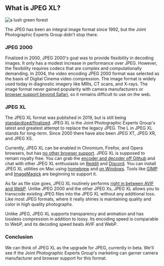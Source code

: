 ## What is JPEG XL?

![a lush green forest](https://images.abbeyperini.com/images-series/forest.JPG)

The JPEG has been an integral image format since 1992, but the Joint Photographic Experts Group didn't stop there.

### JPEG 2000

Finalized in 2000, JPEG 2000's goal was to provide flexibility in decoding images. It only has a modest increase in performance over JPEG. However, the flexibility requires codecs that are complex and computationally demanding. In 2004, the video encoding JPEG 2000 format was selected as the basis of Digital Cinema video compression. The image format is widely used today in diagnostic imagery like MRIs, CT scans, and X-rays. The image format never gained popularity with camera manufacturers or [browser support beyond Safari](https://caniuse.com/jpeg2000), so it remains difficult to use on the web.

### JPEG XL

The JPEG XL format was published in 2019, but is still being [standardized/finalized](https://jpeg.org/jpegxl/index.html). JPEG XL is the Joint Photographic Experts Group's latest and greatest attempt to replace the legacy JPEG. The L in JPEG XL stands for long-term. Since 2000 there have also been JPEG XT, JPEG XR, and JPEG XS.

Currently, JPEG XL can be enabled in Chromium, Firefox, and Opera browsers, but has [no other browser support](https://caniuse.com/jpegxl). JPEG XL is supposed to remain royalty free. You can grab the [encoder and decoder off Github](https://github.com/libjxl/libjxl) and chat with other JPEG XL enthusiasts on [Reddit](https://www.reddit.com/r/jpegxl/) and [Discord](https://discord.com/invite/DqkQgDRTFu). You can install JPEG XL utilities on Mac using [homebrew](https://formulae.brew.sh/formula/jpeg-xl) and [on Windows](https://github.com/saschanaz/jxl-winthumb). Tools like [GIMP](https://www.gimp.org/) and [ImageMagick](https://imagemagick.org/) are beginning to support it.

As far as file size goes, JPEG XL routinely performs [right in between AVIF and WebP](https://blobfolio.com/2021/jpeg-xl/). Unlike JPEG 2000 and the other JPEG Xs, JPEG XL allows you to transcode existing JPEG files into the JPEG XL without any additional loss. Like most JPEG formats, where it really shines is maintaining quality and color in high quality photographs.

Unlike JPEG, JPEG XL supports transparency and animation and has lossless compression in addition to lossy. Its encoding speed is comparable to WebP, and its decoding speed beats AVIF and WebP.

### Conclusion

We can think of JPEG XL as the upgrade for JPEG, currently in beta. We'll see if the Joint Photographic Experts Group's marketing can garner camera manufacturer and browser support for this format.

